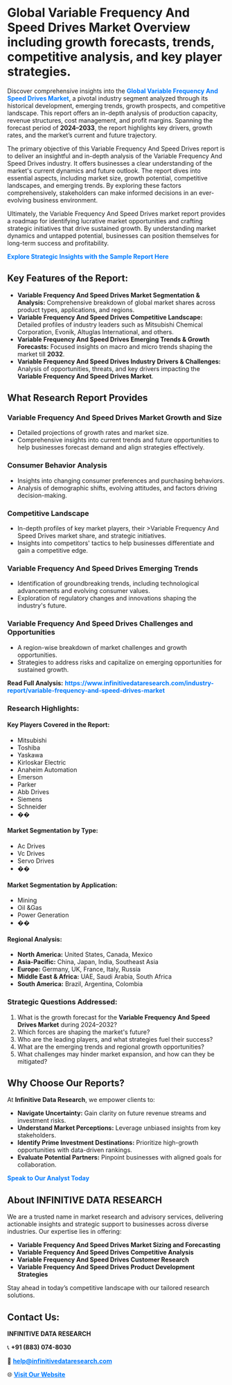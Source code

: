 <h1>Global Variable Frequency And Speed Drives Market Overview including growth forecasts, trends, competitive analysis, and key player strategies.</h1>
<p>
Discover comprehensive insights into the 
<a href="https://www.infinitivedataresearch.com/industry-report/variable-frequency-and-speed-drives-market" rel="dofollow" style="color: #007BFF; text-decoration: none;"><strong>Global Variable Frequency And Speed Drives Market</strong></a>, a pivotal industry segment analyzed through its historical development, emerging trends, growth prospects, and competitive landscape. This report offers an in-depth analysis of production capacity, revenue structures, cost management, and profit margins. Spanning the forecast period of <strong>2024–2033</strong>, the report highlights key drivers, growth rates, and the market’s current and future trajectory.
</p>
<p>
The primary objective of this Variable Frequency And Speed Drives report is to deliver an insightful and in-depth analysis of the Variable Frequency And Speed Drives industry. It offers businesses a clear understanding of the market's current dynamics and future outlook. The report dives into essential aspects, including market size, growth potential, competitive landscapes, and emerging trends. By exploring these factors comprehensively, stakeholders can make informed decisions in an ever-evolving business environment.
</p>
<p>
Ultimately, the Variable Frequency And Speed Drives market report provides a roadmap for identifying lucrative market opportunities and crafting strategic initiatives that drive sustained growth. By understanding market dynamics and untapped potential, businesses can position themselves for long-term success and profitability.
</p>
<p>
<a href="https://www.infinitivedataresearch.com/request-sample/reportId=109688" style="color: #007BFF; text-decoration: none;"><strong>Explore Strategic Insights with the Sample Report Here</strong></a>
</p>

<h2>Key Features of the Report:</h2>
<ul>
<li><strong>Variable Frequency And Speed Drives Market Segmentation & Analysis:</strong> Comprehensive breakdown of global market shares across product types, applications, and regions.</li>
<li><strong>Variable Frequency And Speed Drives Competitive Landscape:</strong> Detailed profiles of industry leaders such as Mitsubishi Chemical Corporation, Evonik, Altuglas International, and others.</li>
<li><strong>Variable Frequency And Speed Drives Emerging Trends & Growth Forecasts:</strong> Focused insights on macro and micro trends shaping the market till <strong>2032</strong>.</li>
<li><strong>Variable Frequency And Speed Drives Industry Drivers & Challenges:</strong> Analysis of opportunities, threats, and key drivers impacting the <strong>Variable Frequency And Speed Drives Market</strong>.</li>
</ul>

<h2>What Research Report Provides</h2>
<h3>Variable Frequency And Speed Drives Market Growth and Size</h3>
<ul>
<li>Detailed projections of growth rates and market size.</li>
<li>Comprehensive insights into current trends and future opportunities to help businesses forecast demand and align strategies effectively.</li>
</ul>

<h3>Consumer Behavior Analysis</h3>
<ul>
<li>Insights into changing consumer preferences and purchasing behaviors.</li>
<li>Analysis of demographic shifts, evolving attitudes, and factors driving decision-making.</li>
</ul>

<h3>Competitive Landscape</h3>
<ul>
<li>In-depth profiles of key market players, their >Variable Frequency And Speed Drives market share, and strategic initiatives.</li>
<li>Insights into competitors' tactics to help businesses differentiate and gain a competitive edge.</li>
</ul>

<h3>Variable Frequency And Speed Drives Emerging Trends</h3>
<ul>
<li>Identification of groundbreaking trends, including technological advancements and evolving consumer values.</li>
<li>Exploration of regulatory changes and innovations shaping the industry's future.</li>
</ul>

<h3>Variable Frequency And Speed Drives Challenges and Opportunities</h3>
<ul>
<li>A region-wise breakdown of market challenges and growth opportunities.</li>
<li>Strategies to address risks and capitalize on emerging opportunities for sustained growth.</li>
</ul>
<p><strong>Read Full Analysis:</strong> <a href="https://www.infinitivedataresearch.com/industry-report/variable-frequency-and-speed-drives-market" rel="dofollow" style="color: #007BFF; text-decoration: none;"><strong>https://www.infinitivedataresearch.com/industry-report/variable-frequency-and-speed-drives-market</strong></a></p>
<h3>Research Highlights:</h3>
<h4>Key Players Covered in the Report:</h4>
<ul><li>Mitsubishi</li><li>Toshiba</li><li>Yaskawa</li><li>Kirloskar Electric</li><li>Anaheim Automation</li><li>Emerson</li><li>Parker</li><li>Abb Drives</li><li>Siemens</li><li>Schneider</li><li>��</li></ul>
<h4>Market Segmentation by Type:</h4>
<ul><li>Ac Drives</li><li>Vc Drives</li><li>Servo Drives</li><li>��</li></ul>
<h4>Market Segmentation by Application:</h4>
<ul><li>Mining</li><li>Oil &amp;Gas</li><li>Power Generation</li><li>��</li></ul>

<h4>Regional Analysis:</h4>
<ul>
<li><strong>North America:</strong> United States, Canada, Mexico</li>
<li><strong>Asia-Pacific:</strong> China, Japan, India, Southeast Asia</li>
<li><strong>Europe:</strong> Germany, UK, France, Italy, Russia</li>
<li><strong>Middle East & Africa:</strong> UAE, Saudi Arabia, South Africa</li>
<li><strong>South America:</strong> Brazil, Argentina, Colombia</li>
</ul>

<h3>Strategic Questions Addressed:</h3>
<ol>
<li>What is the growth forecast for the <strong>Variable Frequency And Speed Drives Market</strong> during 2024–2032?</li>
<li>Which forces are shaping the market's future?</li>
<li>Who are the leading players, and what strategies fuel their success?</li>
<li>What are the emerging trends and regional growth opportunities?</li>
<li>What challenges may hinder market expansion, and how can they be mitigated?</li>
</ol>

<h2>Why Choose Our Reports?</h2>
<p>At <strong>Infinitive Data Research</strong>, we empower clients to:</p>
<ul>
<li><strong>Navigate Uncertainty:</strong> Gain clarity on future revenue streams and investment risks.</li>
<li><strong>Understand Market Perceptions:</strong> Leverage unbiased insights from key stakeholders.</li>
<li><strong>Identify Prime Investment Destinations:</strong> Prioritize high-growth opportunities with data-driven rankings.</li>
<li><strong>Evaluate Potential Partners:</strong> Pinpoint businesses with aligned goals for collaboration.</li>
</ul>
<p><a href="https://www.infinitivedataresearch.com/industry-report/variable-frequency-and-speed-drives-market" rel="dofollow" style="color: #007BFF; text-decoration: none;"><strong>Speak to Our Analyst Today</strong></a></p>

<h2>About INFINITIVE DATA RESEARCH</h2>
<p>We are a trusted name in market research and advisory services, delivering actionable insights and strategic support to businesses across diverse industries. Our expertise lies in offering:</p>
<ul>
<li><strong>Variable Frequency And Speed Drives Market Sizing and Forecasting</strong></li>
<li><strong>Variable Frequency And Speed Drives Competitive Analysis</strong></li>
<li><strong>Variable Frequency And Speed Drives Customer Research</strong></li>
<li><strong>Variable Frequency And Speed Drives Product Development Strategies</strong></li>
</ul>
<p>Stay ahead in today’s competitive landscape with our tailored research solutions.</p>

<h2>Contact Us:</h2>
<p><strong>INFINITIVE DATA RESEARCH</strong></p>
<p>📞 <strong>+91 (883) 074-8030</strong></p>
<p>📧 <strong><a href="mailto:help@infinitivedataresearch.com" style="color: #007BFF;">help@infinitivedataresearch.com</a></strong></p>
<p>🌐 <strong><a href="https://www.infinitivedataresearch.com" rel="dofollow" style="color: #007BFF;">Visit Our Website</a></strong></p>